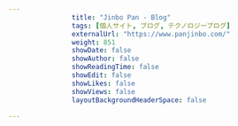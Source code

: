```yaml
---
                title: "Jinbo Pan - Blog"
                tags: [個人サイト, ブログ, テクノロジーブログ]
                externalUrl: "https://www.panjinbo.com/"
                weight: 851
                showDate: false
                showAuthor: false
                showReadingTime: false
                showEdit: false
                showLikes: false
                showViews: false
                layoutBackgroundHeaderSpace: false
                
---
```


